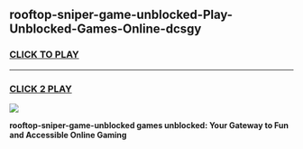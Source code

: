 
## rooftop-sniper-game-unblocked-Play-Unblocked-Games-Online-dcsgy
<h3>
<a href="https://premium76.site?title=rooftop-sniper-game-unblocked&ref=24A">CLICK TO PLAY</a></h3>
<hr>

<h3>
<a href="https://premium76.site?title=rooftop-sniper-game-unblocked&ref=24A">CLICK 2 PLAY</a>
  
</h3>

<a href="https://premium76.site?title=rooftop-sniper-game-unblocked&ref=24A"><img src="https://clearcache.store/games.png"></a>


**rooftop-sniper-game-unblocked games unblocked: Your Gateway to Fun and Accessible Online Gaming**
